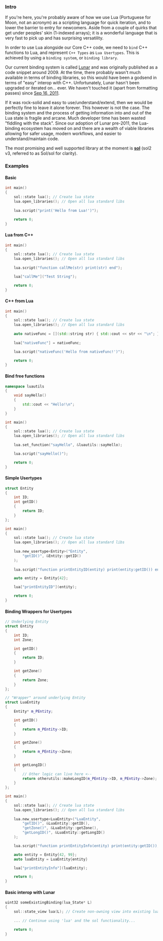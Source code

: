 ### Intro
If you're here, you're probably aware of how we use Lua (Portuguese for Moon, not an acronym) as a scripting language for quick iteration, and to lower the barrier to entry for newcomers. Aside from a couple of quirks that get under peoples' skin (1-indexed arrays); it is a wonderful language that is very fast to pick up and has surprising versatility.

In order to use Lua alongside our Core C++ code, we need to `bind` C++ functions to Lua, and represent `C++ Types` as `Lua Usertypes`. This is achieved by using a `binding system`, or `binding library`. 

Our current binding system is called [Lunar](http://lua-users.org/wiki/CppBindingWithLunar) and was originally published as a code snippet around 2009. At the time, there probably wasn't much available in terms of binding libraries, so this would have been a godsend in terms of "easy" interop with C++. Unfortunately, Lunar hasn't been upgraded or iterated on... ever. We haven't touched it (apart from formatting passes) since [Sep 16, 2011](https://github.com/project-topaz/topaz/commit/7a160120a7b7313cbfc1b5483627cebc24776ada#diff-605911436f6554e7f7420de334e67cd1d76100e8c8f33559c4d9733db3011b70).

If it was rock-solid and easy to use/understand/extend, then we would be perfectly fine to leave it alone forever. This however is not the case. The binding system and the process of getting information into and out of the Lua state is fragile and arcane. Much developer time has been wasted "fiddling with the stack". Since our adoption of Lunar pre-2011, the Lua-binding ecosystem has moved on and there are a wealth of viable libraries allowing for safer usage, modern workflows, and easier to understand/maintain code.

The most promising and well supported library at the moment is **[sol](https://github.com/ThePhD/sol2)** (sol2 v3, referred to as Sol/sol for clarity).

### Examples
#### Basic
```cpp
int main()
{
    sol::state lua(); // Create lua state
    lua.open_libraries(); // Open all lua standard libs
  
    lua.script("print('Hello from Lua!')");

    return 0;
}
```

#### Lua from C++
```cpp
int main()
{
    sol::state lua(); // Create lua state
    lua.open_libraries(); // Open all lua standard libs
  
    lua.script("function callMe(str) print(str) end");

    lua["callMe"]("Test String");

    return 0;
}
```

#### C++ from Lua
```cpp
int main()
{
    sol::state lua(); // Create lua state
    lua.open_libraries(); // Open all lua standard libs
  
    auto nativeFunc = [](std::string str) { std::cout << str << "\n"; };
    
    lua["nativeFunc"] = nativeFunc;

    lua.script("nativeFunc('Hello from nativeFunc!')");

    return 0;
}
```

#### Bind free functions
```cpp
namespace luautils
{
    void sayHello()
    {
        std::cout << "Hello!\n";
    }
}

int main()
{
    sol::state lua(); // Create lua state
    lua.open_libraries(); // Open all lua standard libs
  
    lua.set_function("sayHello", &luautils::sayHello);

    lua.script("sayHello()");

    return 0;
}
```

#### Simple Usertypes
```cpp
struct Entity
{
    int ID;
    int getID()
    {
        return ID;
    }
};

int main()
{
    sol::state lua(); // Create lua state
    lua.open_libraries(); // Open all lua standard libs
  
    lua.new_usertype<Entity>("Entity",
        "getID()", &Entity::getID()
    );
    
    lua.script("function printEntityID(entity) print(entity:getID()) end");

    auto entity = Entity{42};

    lua["printEntityID"](entity);

    return 0;
}
```

#### Binding Wrappers for Usertypes
```cpp
// Underlying Entity
struct Entity
{
    int ID;
    int Zone;

    int getID()
    {
        return ID;
    }

    int getZone()
    {
        return Zone;
    }
};

// "Wrapper" around underlying Entity
struct LuaEntity
{
    Entity* m_PEntity;

    int getID()
    {
        return m_PEntity->ID;
    }

    int getZone()
    {
        return m_PEntity->Zone;
    }

    int getLongID()
    {
        // Other logic can live here <--
        return otherutils::makeLongID(m_PEntity->ID, m_PEntity->Zone);
    }
};

int main()
{
    sol::state lua(); // Create lua state
    lua.open_libraries(); // Open all lua standard libs
  
    lua.new_usertype<LuaEntity>("LuaEntity",
        "getID()", &LuaEntity::getID(),
        "getZone()", &LuaEntity::getZone(),
        "getLongID()", &LuaEntity::getLongID()
    );

    lua.script("function printEntityInfo(entity) print(entity:getID()); print(entity:getZone()); print(entity:getLongID()); end");

    auto entity = Entity{42, 99};
    auto luaEntity = LuaEntity{entity}

    lua["printEntityInfo"](luaEntity);

    return 0;
}
```

#### Basic interop with Lunar
```cpp
uint32 someExistingBinding(lua_State* L)
{
    sol::state_view lua(L); // Create non-owning view into existing lua state
  
    ... // Continue using 'lua' and the sol functionality...

    return 0;
}
```